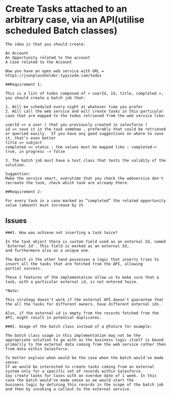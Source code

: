 # Create Tasks attached to an arbitrary case, via an API(utilise scheduled Batch classes)

    The idea is that you should create:

    An Account
    An Opportunity related to the account
    A Case related to the Account

    Now you have an open web service with URL = https://jsonplaceholder.typicode.com/todos

    ##Requirement 1:

    This is a list of todos composed of < userId, Id, title, completed >, you should create a batch job that:

    1. Will be scheduled every night at whatever time you prefer
    2. Will call the web service and will create tasks in this particular case that are mapped to the todos retrieved from the web service like:

    userId => a user ( that you previously created in salesforce )
    id => save it in the task somehow , preferably that could be retrieved or queried easily.  If you have any good suggestions on where to save it, that’s even better
    title => subject
    completed => status ; the values must be mapped like : completed-> true, in progress -> false

    3. The batch job must have a test class that tests the validity of the solution.

    Suggestion:
    Make the service smart, everytime that you check the webservice don't recreate the task, check which task are already there.

    ##Requirement 2:

    For every task in a case marked as “completed” the related opportunity value (amount) must increase by 1%

## Issues

    ###1. How was achieve not inserting a task twice?

    In the task object there is custom field used as an external Id, named 'External Id'. This field is marked as an external Id,
    and furthermore also as a unique one.

    The Batch in the other hand possesses a logic that inserts tries to insert all the tasks that are fetched from the API, allowing
    partial success.

    These 2 features of the implementation allow us to make sure that a task, with a particular external id, is not entered twice.

    *Note:

    This strategy doesn't work if the external API doesn't guarantee that the all the tasks for different owners, have different external ids.

    Also, if the external id is empty from the records fetched from the API, might result in potential duplicates.

    ###2. Usage of the batch class instead of a @future for example:

    The batch class usage in this implementation may not be the appropriate solution to go with as the business logic itself is bound
    primarily to the external data coming from the web service rather then from data within Salesforce.

    To better explain when would be the case when the batch would've made sense:
    If we would be interested to create tasks coming from an external system only for a specific set of records within Salesforce.
    Say create tasks for Cases with an overdue date of 1 week. In this case the batch would've made sense as we would start the
    business logic by defining this records in the scope of the batch job and then by invoking a callout to the external service.

